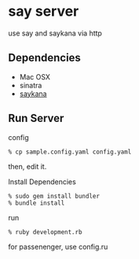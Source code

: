 say server
==========
use say and saykana via http


Dependencies
------------

* Mac OSX
* sinatra
* [saykana](http://www.a-quest.com/quickware/saykana/)


Run Server
----------

config

    % cp sample.config.yaml config.yaml

then, edit it.


Install Dependencies

    % sudo gem install bundler
    % bundle install


run

    % ruby development.rb

for passenenger, use config.ru

